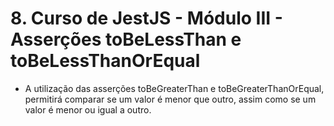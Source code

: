 # 8. Curso de JestJS - Módulo III - Asserções toBeLessThan e toBeLessThanOrEqual

-  A utilização das asserções toBeGreaterThan e toBeGreaterThanOrEqual, permitirá comparar se um valor é menor que outro, assim como se um valor é menor ou igual a outro.
